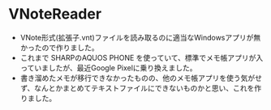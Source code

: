 # VNoteReader

- VNote形式(拡張子.vnt)ファイルを読み取るのに適当なWindowsアプリが無かったので作りました。
- これまで SHARPのAQUOS PHONE を使っていて、標準でメモ帳アプリが入っていましたが、最近Google Pixelに乗り換えました。
- 書き溜めたメモが移行できなかったものの、他のメモ帳アプリを使う気がせず、なんとかまとめてテキストファイルにできないものかと思い、これを作りました。
